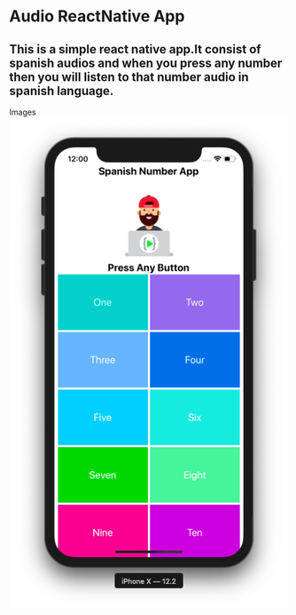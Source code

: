 # Audio ReactNative App
## This is a simple react native app.It consist of spanish audios and when you press any number then you will listen to that number audio in spanish language.

Images
![Screenshot](spanish.png "reactNative")
